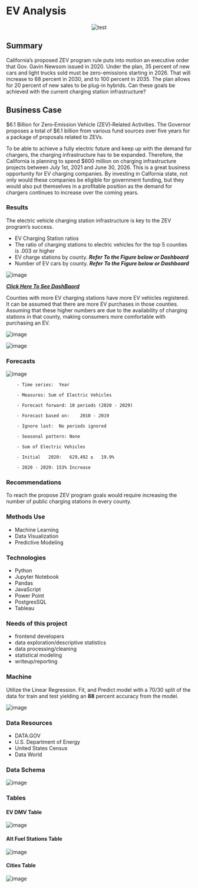 # EV Analysis

<p align="center">
<img src="https://user-images.githubusercontent.com/96215773/172710964-dd6f99dd-7af6-4131-b636-88d6ca7cf153.png"  alt="test">
</p>

## Summary

  California’s proposed ZEV program rule puts into motion an executive order that Gov. Gavin Newsom issued in 2020. Under the plan, 35 percent of new cars and light trucks sold must be zero-emissions starting in 2026. That will increase to 68 percent in 2030, and to 100 percent in 2035. The plan allows for 20 percent of new sales to be plug-in hybrids. Can these goals be achieved with the current charging station infrastructure? 

## Business Case

$6.1 Billion for Zero‑Emission Vehicle (ZEV)‑Related Activities. The Governor proposes a total of $6.1 billion from various fund sources over five years for a package of proposals related to ZEVs.

To be able to achieve a fully electric future and keep up with the demand for chargers, the charging infrastructure has to be expanded. Therefore, the California is planning to spend $600 million on charging infrastructure projects between July 1st, 2021 and June 30, 2026. This is a great business opportunity for EV charging companies. By investing in Calfornia state, not only would these companies be eligible for government funding, but they would also put themselves in a profitable position as the demand for chargers continues to increase over the coming years.

### Results
  
  The electric vehicle charging station infrastructure is key to the ZEV program’s success.
  
  - EV Charging Station ratios 
  -	The ratio of charging stations to electric vehicles for the top 5 counties is .003 or higher                  
  -	EV charge stations by county. ***Refer To the Figure below or Dashboard*** 
  -	Number of EV cars by county. ***Refer To the Figure below or Dashboard*** 

![image](https://user-images.githubusercontent.com/96215773/172686251-68edba32-a049-4762-aa13-5a984c16e746.png)

[***Click Here To See DashBaord***](https://public.tableau.com/shared/9FPZ8QC7M?:display_count=n&:origin=viz_share_link)

 Counties with more EV charging stations have more EV vehicles registered. It can be assumed that there are more EV purchases in those counties. Assuming that these higher numbers are due to the availability of charging stations in that county, making consumers more comfortable with purchasing an EV.

![image](https://user-images.githubusercontent.com/96215773/172737673-8cc7c03d-d2a4-486a-a1e0-dedfcb257a8f.png)

![image](https://user-images.githubusercontent.com/96215773/172464865-72ecbb22-dbe8-4a45-8691-c68c307acf5c.png)

### Forecasts

![image](https://user-images.githubusercontent.com/96215773/172678596-20fedac3-486b-4846-bd29-695802dfcf77.png)

        - Time series:	Year

        - Measures:	Sum of Electric Vehicles

        - Forecast forward:	10 periods (2020 - 2029)

        - Forecast based on:	2010 - 2019

        - Ignore last:	No periods ignored

        - Seasonal pattern:	None 

        - Sum of Electric Vehicles 

        - Initial	2020:	629,492	±	19.9%		

        - 2020 - 2029: 153% Increase

### Recommendations
  
  To reach the propose ZEV program goals would require increasing the number of public charging stations in every county.  
  
### Methods Use

  - Machine Learning
  - Data Visualization
  - Predictive Modeling
     
### Technologies

  - Python
  - Jupyter Notebook
  - Pandas
  - JavaScript
  - Power Point
  - PostgresSQL
  - Tableau

   
 ### Needs of this project
 
  - frontend developers
  - data exploration/descriptive statistics
  - data processing/cleaning
  - statistical modeling
  - writeup/reporting

    
### Machine
  
  Utilize the Linear Regression. Fit, and Predict model with a 70/30 split of the data for train and test yielding an **88** percent accuracy from the model.
    
![image](https://user-images.githubusercontent.com/96215773/172475070-fe3f5fa5-a079-4e9c-8e5e-14da1ab32def.png)

### Data Resources

  - DATA.GOV
  - U.S. Department of Energy
  - United States Census
  - Data World


### Data Schema
 
![image](https://user-images.githubusercontent.com/96215773/172488268-fcde4898-84a2-420c-b2e9-beb773953d32.png)

### Tables

#### EV DMV Table

  ![image](https://user-images.githubusercontent.com/96215773/170397024-e1fc6417-d14a-4275-a98f-99023b21b41a.png)

#### Alt Fuel Stations Table

  ![image](https://user-images.githubusercontent.com/96215773/170398451-6b0ba983-3c52-4d9d-b17d-e9985fdf0954.png)
 
#### Cities Table
  
  ![image](https://user-images.githubusercontent.com/96215773/172483393-49ebe98d-461c-4fb5-beb6-07664eafc2de.png)
  
  



